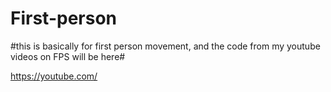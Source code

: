 # First-person
#this is basically for first person movement, and the code from my youtube videos on FPS will be here#

https://youtube.com/

